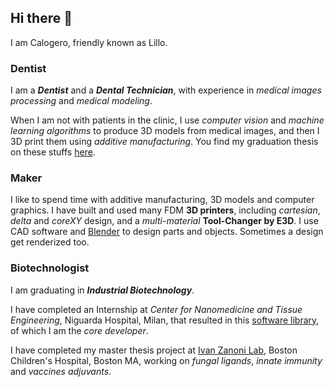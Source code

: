 ## Hi there 👋

I am Calogero, friendly known as Lillo.

### Dentist
I am a ***Dentist*** and a ***Dental Technician***, with experience in *medical images processing* and *medical modeling*.

When I am not with patients in the clinic, I use *computer vision* and *machine learning algorithms* to produce 3D models from medical images, and then I 3D print them using *additive manufacturing*. You find my graduation thesis on these stuffs [here](https://github.com/lillux/Technology-in-Dentistry).

### Maker
I like to spend time with additive manufacturing, 3D models and computer graphics. I have built and used many FDM **3D printers**, including *cartesian*, *delta* and *coreXY* design, and a *multi-material* **Tool-Changer by E3D**. I use CAD software and [Blender](https://www.blender.org/) to design parts and objects. Sometimes a design get renderized too.

### Biotechnologist
I am graduating in ***Industrial Biotechnology***.

I have completed an Internship at *Center for Nanomedicine and Tissue Engineering*, Niguarda Hospital, Milan, that resulted in this [software library](https://github.com/lillux/morphoscanner), of which I am the *core developer*.

I have completed my master thesis project at [Ivan Zanoni Lab](https://www.zanonilab.com/), Boston Children's Hospital, Boston MA, working on *fungal ligands*, *innate immunity* and *vaccines adjuvants*.



